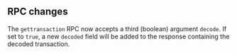 RPC changes
-----------
The `gettransaction` RPC now accepts a third (boolean) argument `decode`. If set to `true`, a new `decoded` field will be added to the response containing the decoded transaction.